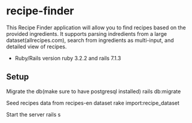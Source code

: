 # recipe-finder

This Recipe Finder application will allow you to find recipes based on the provided ingredients. It supports parsing indredients from a large dataset(allrecipes.com), search from ingredients as multi-input, and detailed view of recipes.


* Ruby/Rails version
ruby 3.2.2 and rails 7.1.3

## Setup
Migrate the db(make sure to have postgresql installed)
	rails db:migrate

Seed recipes data from recipes-en dataset
  rake import:recipe_dataset

Start the server
  rails s
